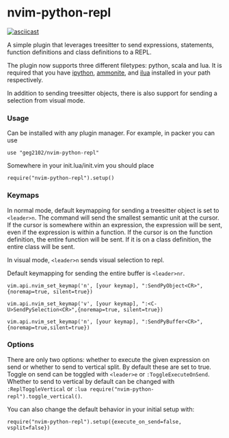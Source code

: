 # nvim-python-repl 

[![asciicast](https://asciinema.org/a/460861.svg)](https://asciinema.org/a/460861)

A simple plugin that leverages treesitter to send expressions, statements,
function definitions and class definitions to a REPL. 

The plugin now supports three different filetypes: python, scala and lua. It is
required that you have [ipython](https://ipython.org/),
[ammonite](https://ammonite.io/), and [ilua](https://github.com/guysv/ilua)
installed in your path respectively. 

In addition to sending treesitter objects, there is also support for sending a
selection from visual mode. 

### Usage 

Can be installed with any plugin manager. For example, in packer you can use 

``` use "geg2102/nvim-python-repl" ```

Somewhere in your init.lua/init.vim you should place 

``` require("nvim-python-repl").setup() ```

### Keymaps

In normal mode, default keymapping for sending a treesitter object is set to
`<leader>n`. The command will send the smallest semantic unit at the cursor. If the
cursor is somewhere within an expression, the expression will be sent, even if the
expression is within a function. If the cursor is on the function definition, the entire
function will be sent. If it is on a class definition, the entire class will be sent. 

In visual mode, `<leader>n` sends visual selection to repl. 

Default keymapping for sending the entire buffer is `<leader>nr`. 

```
vim.api.nvim_set_keymap('n', [your keymap], ":SendPyObject<CR>", {noremap=true, silent=true}) 
``` 

``` 
vim.api.nvim_set_keymap('v', [your keymap], ":<C-U>SendPySelection<CR>",{noremap=true, silent=true}) 
```

``` 
vim.api.nvim_set_keymap('n', [your keymap], ":SendPyBuffer<CR>", {noremap=true,silent=true}) 
```

### Options 
There are only two options: whether to execute the given expression on send
or whether to send to vertical split. By default these are set to true. Toggle on send
can be toggled with `<leader>e` or `:ToggleExecuteOnSend`. Whether to send to vertical
by default can be changed with `:ReplToggleVertical` or `:lua
require("nvim-python-repl").toggle_vertical()`. 

You can also change the default behavior in your initial setup with: 

``` 
require("nvim-python-repl").setup({execute_on_send=false, vsplit=false}) 
```

